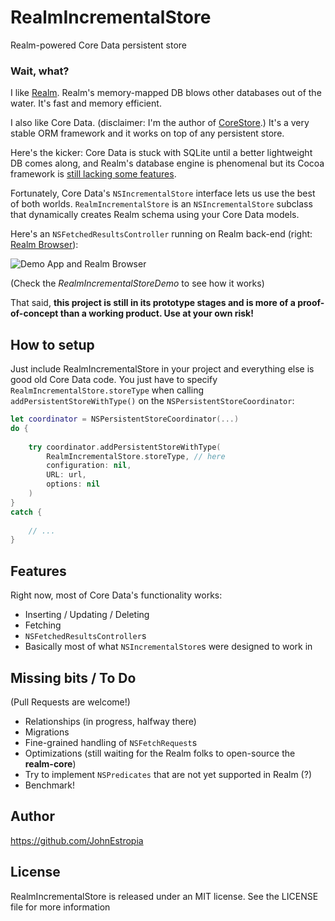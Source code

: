# RealmIncrementalStore

Realm-powered Core Data persistent store

### Wait, what?
I like [Realm](https://realm.io). Realm's memory-mapped DB blows other databases out of the water.
It's fast and memory efficient.

I also like Core Data. (disclaimer: I'm the author of [CoreStore](https://github.com/JohnEstropia/CoreStore).)
It's a very stable ORM framework and it works on top of any persistent store.

Here's the kicker: Core Data is stuck with SQLite until a better lightweight DB comes along, and Realm's database engine is phenomenal but its Cocoa framework is [still lacking some features](https://realm.io/docs/objc/latest/#current-limitations).

Fortunately, Core Data's `NSIncrementalStore` interface lets us use the best of both worlds. `RealmIncrementalStore` is an `NSIncrementalStore` subclass that dynamically creates Realm schema using your Core Data models.

Here's an `NSFetchedResultsController` running on Realm back-end (right: [Realm Browser](https://itunes.apple.com/us/app/realm-browser/id1007457278?mt=12)):

<img src="https://cloud.githubusercontent.com/assets/3029684/13276802/427c5398-db06-11e5-952b-19264a700bc5.gif" alt="Demo App and Realm Browser" />


(Check the *RealmIncrementalStoreDemo* to see how it works)

That said, **this project is still in its prototype stages and is more of a proof-of-concept than a working product. Use at your own risk!**


## How to setup
Just include RealmIncrementalStore in your project and everything else is good old Core Data code. You just have to specify `RealmIncrementalStore.storeType` when calling `addPersistentStoreWithType()` on the `NSPersistentStoreCoordinator`:

```swift
let coordinator = NSPersistentStoreCoordinator(...)
do {
    
    try coordinator.addPersistentStoreWithType(
        RealmIncrementalStore.storeType, // here
        configuration: nil,
        URL: url,
        options: nil
    )
}
catch {
    
    // ...
}
```


## Features
Right now, most of Core Data's functionality works:

- Inserting / Updating / Deleting
- Fetching
- `NSFetchedResultsController`s
- Basically most of what `NSIncrementalStore`s were designed to work in


## Missing bits / To Do
(Pull Requests are welcome!)

- Relationships (in progress, halfway there)
- Migrations
- Fine-grained handling of `NSFetchRequest`s
- Optimizations (still waiting for the Realm folks to open-source the **realm-core**)
- Try to implement `NSPredicates` that are not yet supported in Realm (?)
- Benchmark!


## Author

https://github.com/JohnEstropia


## License
RealmIncrementalStore is released under an MIT license. See the LICENSE file for more information

